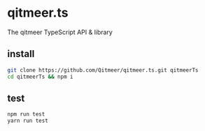 # qitmeer.ts

The qitmeer TypeScript API &amp; library

## install

```bash
git clone https://github.com/Qitmeer/qitmeer.ts.git qitmeerTs
cd qitmeerTs && npm i
```

## test

```bash
npm run test
yarn run test
```
